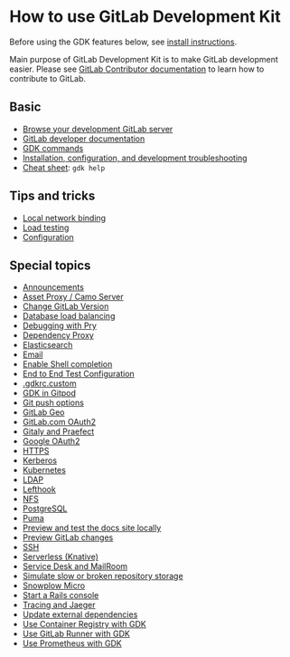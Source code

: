 # How to use GitLab Development Kit

Before using the GDK features below, see [install instructions](../index.md).

Main purpose of GitLab Development Kit is to make GitLab development easier.
Please see [GitLab Contributor documentation](https://docs.gitlab.com/ee/development/README.html)
to learn how to contribute to GitLab.

## Basic

- [Browse your development GitLab server](browse.md)
- [GitLab developer documentation](https://docs.gitlab.com/ee/development/README.html)
- [GDK commands](../gdk_commands.md)
- [Installation, configuration, and development troubleshooting](../troubleshooting/index.md)
- [Cheat sheet](../../HELP): `gdk help`

## Tips and tricks

- [Local network binding](local_network.md)
- [Load testing](load_testing.md)
- [Configuration](../configuration.md)

## Special topics

- [Announcements](announcements.md)
- [Asset Proxy / Camo Server](asset_proxy.md)
- [Change GitLab Version](gitlab_version.md)
- [Database load balancing](database_load_balancing.md)
- [Debugging with Pry](pry.md)
- [Dependency Proxy](dependency_proxy.md)
- [Elasticsearch](elasticsearch.md)
- [Email](email.md)
- [Enable Shell completion](shell_completion.md)
- [End to End Test Configuration](end_to_end_test_configuration.md)
- [.gdkrc.custom](gdkrc.custom.md)
- [GDK in Gitpod](gitpod.md)
- [Git push options](git_push_options.md)
- [GitLab Geo](geo.md)
- [GitLab.com OAuth2](gitlab-oauth2.md)
- [Gitaly and Praefect](gitaly.md)
- [Google OAuth2](google-oauth2.md)
- [HTTPS](nginx.md)
- [Kerberos](kerberos.md)
- [Kubernetes](kubernetes/index.md)
- [LDAP](ldap.md)
- [Lefthook](lefthook.md)
- [NFS](nfs.md)
- [PostgreSQL](postgresql.md)
- [Puma](puma.md)
- [Preview and test the docs site locally](gitlab_docs.md)
- [Preview GitLab changes](preview_gitlab_changes.md)
- [SSH](ssh.md)
- [Serverless (Knative)](serverless.md)
- [Service Desk and MailRoom](service_desk_mail_room.md)
- [Simulate slow or broken repository storage](simulate_storage.md)
- [Snowplow Micro](snowplow_micro.md)
- [Start a Rails console](rails_console.md)
- [Tracing and Jaeger](https://docs.gitlab.com/ee/development/distributed_tracing.html#using-jaeger-in-the-gitlab-development-kit)
- [Update external dependencies](update_external_dependencies.md)
- [Use Container Registry with GDK](registry.md)
- [Use GitLab Runner with GDK](runner.md)
- [Use Prometheus with GDK](prometheus/index.md)
